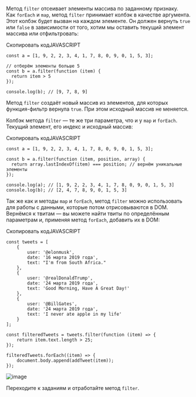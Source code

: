 

Метод `filter` отсеивает элементы массива по заданному признаку. Как `forEach` и `map`, метод `filter` принимает колбэк в качестве аргумента. Этот колбэк будет вызван на каждом элементе. Он должен вернуть `true` или `false` в зависимости от того, хотим мы оставить текущий элемент массива или отфильтровать:

Скопировать кодJAVASCRIPT

```
const a = [1, 9, 2, 2, 3, 4, 1, 7, 8, 0, 9, 0, 1, 5, 3];

// отберём элементы больше 5
const b = a.filter(function (item) {
  return item > 5
});

console.log(b); // [9, 7, 8, 9] 
```

Метод `filter` создаёт новый массив из элементов, для которых функция-фильтр вернула `true`. При этом исходный массив не меняется.

Колбэк метода `filter` — те же три параметра, что и у `map` и `forEach`. Текущий элемент, его индекс и исходный массив:

Скопировать кодJAVASCRIPT

```
const a = [1, 9, 2, 2, 3, 4, 1, 7, 8, 0, 9, 0, 1, 5, 3];

const b = a.filter(function (item, position, array) {
  return array.lastIndexOf(item) === position; // вернём уникальные элементы
});

console.log(a); // [1, 9, 2, 2, 3, 4, 1, 7, 8, 0, 9, 0, 1, 5, 3]
console.log(b); // [2, 4, 7, 8, 9, 0, 1, 5, 3] 
```

Так же как и методы `map` и `forEach`, метод `filter` можно использовать для работы с данными, которые потом отрисовываются в DOM. Вернёмся к твитам — вы можете найти твиты по определённым параметрам и, применяя метод `forEach`, добавить их в DOM:

Скопировать кодJAVASCRIPT

```
const tweets = [
    {
        user: '@elonmusk',
        date: '16 марта 2019 года',
        text: "I'm from South Africa."
    },
    {
        user: '@realDonaldTrump',
        date: '24 марта 2019 года',
        text: 'Good Morning, Have A Great Day!'
    },
    {
        user: '@BillGates',
        date: '24 марта 2019 года',
        text: 'I never ate apple in my life'
    }
];

const filteredTweets = tweets.filter(function (item) => {
    return item.text.length > 25;
});

filteredTweets.forEach((item) => {
    document.body.append(addTweet(item));
}); 
```

![image](https://pictures.s3.yandex.net/resources/Untitled_1607698863.png)

Переходите к заданиям и отработайте метод `filter`.